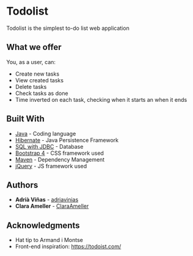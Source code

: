 # Todolist

Todolist is the simplest to-do list web application

## What we offer
You, as a user, can:
  - Create new tasks
  - View created tasks
  - Delete tasks
  - Check tasks as done
  - Time inverted on each task, checking when it starts an when it ends

## Built With

* [Java](http://www.oracle.com/technetwork/java/javase) - Coding language
* [Hibernate](http://hibernate.org/) - Java Persistence Framework
* [SQL with JDBC](https://docs.oracle.com/javase/tutorial/jdbc) - Database
* [Bootstrap 4](https://v4-alpha.getbootstrap.com/getting-started/download/) - CSS framework used
* [Maven](https://maven.apache.org/) - Dependency Management
* [jQuery](https://jquery.com/download/) - JS framework used

## Authors

* **Adrià Viñas** - [adriavinias](https://github.com/adriavinias)
* **Clara Ameller** - [ClaraAmeller](https://github.com/ClaraAmeller)

## Acknowledgments

* Hat tip to Armand i Montse
* Front-end inspiration: https://todoist.com/
